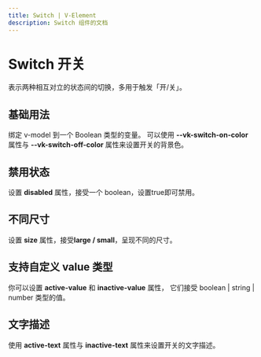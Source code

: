 ```yaml
---
title: Switch | V-Element
description: Switch 组件的文档
---
```


# Switch 开关

表示两种相互对立的状态间的切换，多用于触发「开/关」。

## 基础用法

绑定 v-model 到一个 Boolean 类型的变量。 可以使用 **--vk-switch-on-color** 属性与 **--vk-switch-off-color** 属性来设置开关的背景色。

<demo vue="../demo/Switch/Basic.vue" title="基础Switch" description="Switch 基础用例"></demo>

## 禁用状态

设置 **disabled** 属性，接受一个 boolean，设置true即可禁用。

<demo vue="../demo/Switch/Disabled.vue" title="Switch 禁用状态" description="Switch 禁用状态"></demo>

## 不同尺寸

设置 **size** 属性，接受**large / small**，呈现不同的尺寸。

<demo vue="../demo/Switch/Size.vue" title="Switch 不同尺寸" description="Switch 不同尺寸"></demo>

## 支持自定义 value 类型

你可以设置 **active-value** 和 **inactive-value** 属性， 它们接受 boolean | string | number 类型的值。
<demo vue="../demo/Switch/CustomValue.vue" title="支持自定义 value 类型" description="Switch 支持自定义 value 类型"></demo>

## 文字描述

使用 **active-text** 属性与 **inactive-text** 属性来设置开关的文字描述。

<demo vue="../demo/Switch/Text.vue" title="支持文字描述" description="Switch 文字描述"></demo>